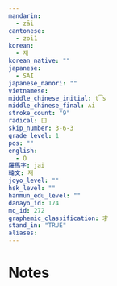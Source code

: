 ```yaml
---
mandarin:
  - zāi
cantonese:
  - zoi1
korean:
  - 재
korean_native: ""
japanese:
  - SAI
japanese_nanori: ""
vietnamese:
middle_chinese_initial: t͡s
middle_chinese_final: ʌi
stroke_count: "9"
radical: 口
skip_number: 3-6-3
grade_level: 1
pos: ""
english:
  - O
羅馬字: jai
韓文: 재
joyo_level: ""
hsk_level: ""
hanmun_edu_level: ""
danayo_id: 174
mc_id: 272
graphemic_classification: 才
stand_in: "TRUE"
aliases:
---
```


# Notes
